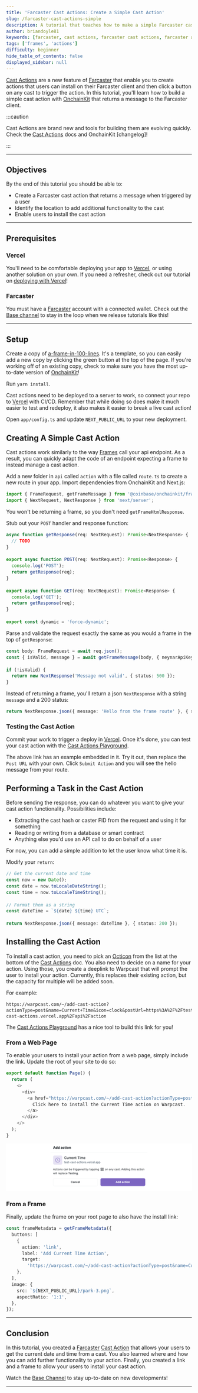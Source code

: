 ```yaml
---
title: 'Farcaster Cast Actions: Create a Simple Cast Action'
slug: /farcaster-cast-actions-simple
description: A tutorial that teaches how to make a simple Farcaster cast action.
author: briandoyle81
keywords: [farcaster, cast actions, farcaster cast actions, farcaster actions]
tags: ['frames', 'actions']
difficulty: beginner
hide_table_of_contents: false
displayed_sidebar: null
---
```


[Cast Actions] are a new feature of [Farcaster] that enable you to create actions that users can install on their Farcaster client and then click a button on any cast to trigger the action. In this tutorial, you'll learn how to build a simple cast action with [OnchainKit] that returns a message to the Farcaster client.

:::caution

Cast Actions are brand new and tools for building them are evolving quickly. Check the [Cast Actions] docs and OnchainKit [changelog]!

:::

---

## Objectives

By the end of this tutorial you should be able to:

- Create a Farcaster cast action that returns a message when triggered by a user
- Identify the location to add additional functionality to the cast
- Enable users to install the cast action

---

## Prerequisites

### Vercel

You'll need to be comfortable deploying your app to [Vercel], or using another solution on your own. If you need a refresher, check out our tutorial on [deploying with Vercel]!

### Farcaster

You must have a [Farcaster] account with a connected wallet. Check out the [Base channel] to stay in the loop when we release tutorials like this!

---

## Setup

Create a copy of [a-frame-in-100-lines]. It's a template, so you can easily add a new copy by clicking the green button at the top of the page. If you're working off of an existing copy, check to make sure you have the most up-to-date version of [OnchainKit]!

Run `yarn install`.

Cast actions need to be deployed to a server to work, so connect your repo to [Vercel] with CI/CD. Remember that while doing so does make it much easier to test and redeploy, it also makes it easier to break a live cast action!

Open `app/config.ts` and update `NEXT_PUBLIC_URL` to your new deployment.

## Creating A Simple Cast Action

Cast actions work similarly to the way [Frames] call your api endpoint. As a result, you can quickly adapt the code of an endpoint expecting a frame to instead manage a cast action.

Add a new folder in `api` called `action` with a file called `route.ts` to create a new route in your app. Import dependencies from OnchainKit and Next.js:

```typescript
import { FrameRequest, getFrameMessage } from '@coinbase/onchainkit/frame';
import { NextRequest, NextResponse } from 'next/server';
```

You won't be returning a frame, so you don't need `getFrameHtmlResponse`.

Stub out your `POST` handler and response function:

```typescript
async function getResponse(req: NextRequest): Promise<NextResponse> {
  // TODO
}

export async function POST(req: NextRequest): Promise<Response> {
  console.log('POST');
  return getResponse(req);
}

export async function GET(req: NextRequest): Promise<Response> {
  console.log('GET');
  return getResponse(req);
}

export const dynamic = 'force-dynamic';
```

Parse and validate the request exactly the same as you would a frame in the top of `getResponse`:

```typescript
const body: FrameRequest = await req.json();
const { isValid, message } = await getFrameMessage(body, { neynarApiKey: 'NEYNAR_ONCHAIN_KIT' });

if (!isValid) {
  return new NextResponse('Message not valid', { status: 500 });
}
```

Instead of returning a frame, you'll return a json `NextResponse` with a string `message` and a 200 status:

```typescript
return NextResponse.json({ message: 'Hello from the frame route' }, { status: 200 });
```

### Testing the Cast Action

Commit your work to trigger a deploy in [Vercel]. Once it's done, you can test your cast action with the [Cast Actions Playground].

The above link has an example embedded in it. Try it out, then replace the `Post URL` with your own. Click `Submit Action` and you will see the hello message from your route.

## Performing a Task in the Cast Action

Before sending the response, you can do whatever you want to give your cast action functionality. Possibilities include:

- Extracting the cast hash or caster FID from the request and using it for something
- Reading or writing from a database or smart contract
- Anything else you'd use an API call to do on behalf of a user

For now, you can add a simple addition to let the user know what time it is.

Modify your `return`:

```typescript
// Get the current date and time
const now = new Date();
const date = now.toLocaleDateString();
const time = now.toLocaleTimeString();

// Format them as a string
const dateTime = `${date} ${time} UTC`;

return NextResponse.json({ message: dateTime }, { status: 200 });
```

## Installing the Cast Action

To install a cast action, you need to pick an [Octicon] from the list at the bottom of the [Cast Actions] doc. You also need to decide on a name for your action. Using those, you create a deeplink to Warpcast that will prompt the user to install your action. Currently, this replaces their existing action, but the capacity for multiple will be added soon.

For example:

```text
https://warpcast.com/~/add-cast-action?actionType=post&name=Current+Time&icon=clock&postUrl=https%3A%2F%2Ftest-cast-actions.vercel.app%2Fapi%2Faction
```

The [Cast Actions Playground] has a nice tool to build this link for you!

### From a Web Page

To enable your users to install your action from a web page, simply include the link. Update the root of your site to do so:

```typescript
export default function Page() {
  return (
    <>
      <div>
        <a href="https://warpcast.com/~/add-cast-action?actionType=post&name=Current+Time&icon=clock&postUrl=https%3A%2F%2Ftest-cast-actions.vercel.app%2Fapi%2Faction">
          Click here to install the Current Time action on Warpcast.
        </a>
      </div>
    </>
  );
}
```

![Install Action](../../assets/images/frames/install-action.png)

### From a Frame

Finally, update the frame on your root page to also have the install link:

```typescript
const frameMetadata = getFrameMetadata({
  buttons: [
    {
      action: 'link',
      label: 'Add Current Time Action',
      target:
        'https://warpcast.com/~/add-cast-action?actionType=post&name=Current+Time&icon=clock&postUrl=https%3A%2F%2Ftest-cast-actions.vercel.app%2Fapi%2Faction',
    },
  ],
  image: {
    src: `${NEXT_PUBLIC_URL}/park-3.png`,
    aspectRatio: '1:1',
  },
});
```

---

## Conclusion

In this tutorial, you created a [Farcaster] [Cast Action] that allows your users to get the current date and time from a cast. You also learned where and how you can add further functionality to your action. Finally, you created a link and a frame to allow your users to install your cast action.

Watch the [Base Channel] to stay up-to-date on new developments!

---

[Octicon]: https://primer.style/foundations/icons/
[Cast Actions Playground]: https://warpcast.com/~/developers/cast-actions?icon=home&name=Random+City+Name&postUrl=https%3A%2F%2F660b36e4ccda4cbc75dc8ec2.mockapi.io%2Fcity
[Cast Action]: https://warpcast.notion.site/Spec-Farcaster-Actions-84d5a85d479a43139ea883f6823d8caa
[Farcaster]: https://www.farcaster.xyz/
[a-frame-in-100-lines]: https://github.com/Zizzamia/a-frame-in-100-lines
[OnchainKit]: https://github.com/coinbase/onchainkit
[Vercel]: https://vercel.com
[Frame Validator]: https://warpcast.com/~/developers/frames
[Base channel]: https://warpcast.com/~/channel/base
[deploying with Vercel]: /tutorials/farcaster-frames-deploy-to-vercel
[Frame]: https://docs.farcaster.xyz/learn/what-is-farcaster/frames
[Frames]: https://docs.farcaster.xyz/learn/what-is-farcaster/frames
[Cast Actions]: https://warpcast.notion.site/Spec-Farcaster-Actions-84d5a85d479a43139ea883f6823d8caa
